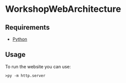 # WorkshopWebArchitecture

## Requirements

  * [Python](https://www.python.org)

## Usage

To run the website you can use:

    >py -m http.server
